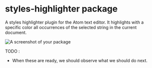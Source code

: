 # styles-highlighter package

A styles highlighter plugin for the Atom text editor. It highlights with a specific color all occurrences of the selected string in the current document.

![A screenshot of your package](https://cloud.githubusercontent.com/assets/493395/12183016/c1a7ca68-b594-11e5-9497-5f405fc0d062.gif)

TODO :
- When these are ready, we should observe what we should do next.
